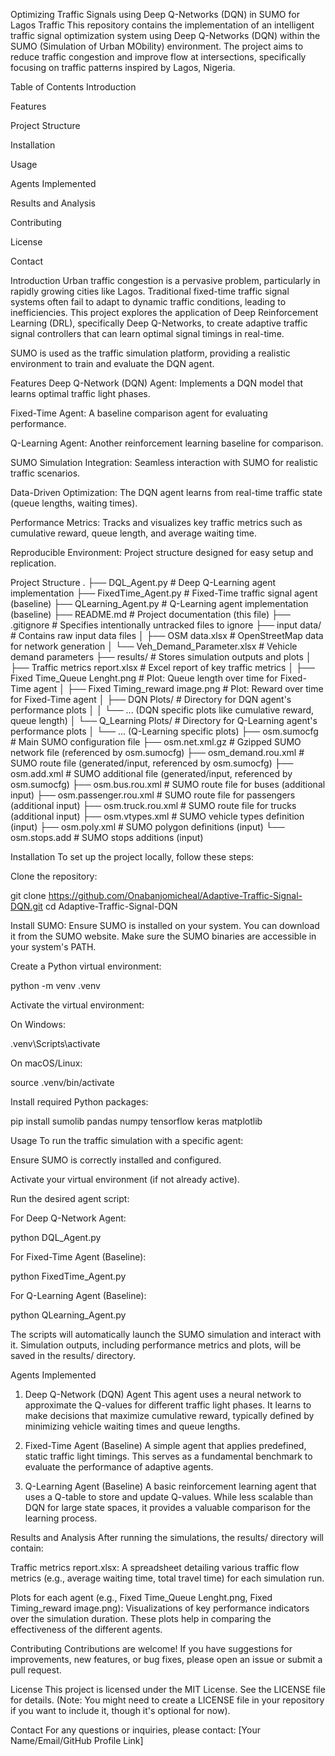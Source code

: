 Optimizing Traffic Signals using Deep Q-Networks (DQN) in SUMO for Lagos Traffic
This repository contains the implementation of an intelligent traffic signal optimization system using Deep Q-Networks (DQN) within the SUMO (Simulation of Urban MObility) environment. The project aims to reduce traffic congestion and improve flow at intersections, specifically focusing on traffic patterns inspired by Lagos, Nigeria.

Table of Contents
Introduction

Features

Project Structure

Installation

Usage

Agents Implemented

Results and Analysis

Contributing

License

Contact

Introduction
Urban traffic congestion is a pervasive problem, particularly in rapidly growing cities like Lagos. Traditional fixed-time traffic signal systems often fail to adapt to dynamic traffic conditions, leading to inefficiencies. This project explores the application of Deep Reinforcement Learning (DRL), specifically Deep Q-Networks, to create adaptive traffic signal controllers that can learn optimal signal timings in real-time.

SUMO is used as the traffic simulation platform, providing a realistic environment to train and evaluate the DQN agent.

Features
Deep Q-Network (DQN) Agent: Implements a DQN model that learns optimal traffic light phases.

Fixed-Time Agent: A baseline comparison agent for evaluating performance.

Q-Learning Agent: Another reinforcement learning baseline for comparison.

SUMO Simulation Integration: Seamless interaction with SUMO for realistic traffic scenarios.

Data-Driven Optimization: The DQN agent learns from real-time traffic state (queue lengths, waiting times).

Performance Metrics: Tracks and visualizes key traffic metrics such as cumulative reward, queue length, and average waiting time.

Reproducible Environment: Project structure designed for easy setup and replication.

Project Structure
.
├── DQL_Agent.py                  # Deep Q-Learning agent implementation
├── FixedTime_Agent.py            # Fixed-Time traffic signal agent (baseline)
├── QLearning_Agent.py            # Q-Learning agent implementation (baseline)
├── README.md                     # Project documentation (this file)
├── .gitignore                    # Specifies intentionally untracked files to ignore
├── input data/                   # Contains raw input data files
│   ├── OSM data.xlsx             # OpenStreetMap data for network generation
│   └── Veh_Demand_Parameter.xlsx # Vehicle demand parameters
├── results/                      # Stores simulation outputs and plots
│   ├── Traffic metrics report.xlsx # Excel report of key traffic metrics
│   ├── Fixed Time_Queue Lenght.png # Plot: Queue length over time for Fixed-Time agent
│   ├── Fixed Timing_reward image.png # Plot: Reward over time for Fixed-Time agent
│   ├── DQN Plots/                # Directory for DQN agent's performance plots
│   │   └── ... (DQN specific plots like cumulative reward, queue length)
│   └── Q_Learning Plots/         # Directory for Q-Learning agent's performance plots
│       └── ... (Q-Learning specific plots)
├── osm.sumocfg                   # Main SUMO configuration file
├── osm.net.xml.gz                # Gzipped SUMO network file (referenced by osm.sumocfg)
├── osm_demand.rou.xml            # SUMO route file (generated/input, referenced by osm.sumocfg)
├── osm.add.xml                   # SUMO additional file (generated/input, referenced by osm.sumocfg)
├── osm.bus.rou.xml               # SUMO route file for buses (additional input)
├── osm.passenger.rou.xml         # SUMO route file for passengers (additional input)
├── osm.truck.rou.xml             # SUMO route file for trucks (additional input)
├── osm.vtypes.xml                # SUMO vehicle types definition (input)
├── osm.poly.xml                  # SUMO polygon definitions (input)
└── osm.stops.add                 # SUMO stops additions (input)

Installation
To set up the project locally, follow these steps:

Clone the repository:

git clone https://github.com/Onabanjomicheal/Adaptive-Traffic-Signal-DQN.git
cd Adaptive-Traffic-Signal-DQN

Install SUMO:
Ensure SUMO is installed on your system. You can download it from the SUMO website. Make sure the SUMO binaries are accessible in your system's PATH.

Create a Python virtual environment:

python -m venv .venv

Activate the virtual environment:

On Windows:

.venv\Scripts\activate

On macOS/Linux:

source .venv/bin/activate

Install required Python packages:

pip install sumolib pandas numpy tensorflow keras matplotlib

Usage
To run the traffic simulation with a specific agent:

Ensure SUMO is correctly installed and configured.

Activate your virtual environment (if not already active).

Run the desired agent script:

For Deep Q-Network Agent:

python DQL_Agent.py

For Fixed-Time Agent (Baseline):

python FixedTime_Agent.py

For Q-Learning Agent (Baseline):

python QLearning_Agent.py

The scripts will automatically launch the SUMO simulation and interact with it. Simulation outputs, including performance metrics and plots, will be saved in the results/ directory.

Agents Implemented
1. Deep Q-Network (DQN) Agent
This agent uses a neural network to approximate the Q-values for different traffic light phases. It learns to make decisions that maximize cumulative reward, typically defined by minimizing vehicle waiting times and queue lengths.

2. Fixed-Time Agent (Baseline)
A simple agent that applies predefined, static traffic light timings. This serves as a fundamental benchmark to evaluate the performance of adaptive agents.

3. Q-Learning Agent (Baseline)
A basic reinforcement learning agent that uses a Q-table to store and update Q-values. While less scalable than DQN for large state spaces, it provides a valuable comparison for the learning process.

Results and Analysis
After running the simulations, the results/ directory will contain:

Traffic metrics report.xlsx: A spreadsheet detailing various traffic flow metrics (e.g., average waiting time, total travel time) for each simulation run.

Plots for each agent (e.g., Fixed Time_Queue Lenght.png, Fixed Timing_reward image.png): Visualizations of key performance indicators over the simulation duration. These plots help in comparing the effectiveness of the different agents.

Contributing
Contributions are welcome! If you have suggestions for improvements, new features, or bug fixes, please open an issue or submit a pull request.

License
This project is licensed under the MIT License. See the LICENSE file for details.
(Note: You might need to create a LICENSE file in your repository if you want to include it, though it's optional for now).

Contact
For any questions or inquiries, please contact:
[Your Name/Email/GitHub Profile Link]
